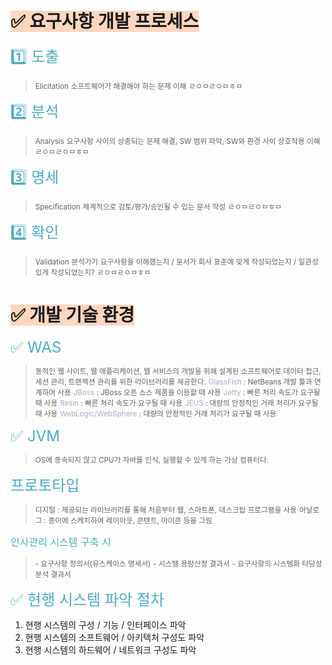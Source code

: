 # <span style="background:rgba(255, 183, 139, 0.55)"> ✅ 요구사항 개발 프로세스</span>
<font color="#4bacc6" size="5px">1️⃣ 도출</font>
> <small>Elicitation</small>
> <small>소프트웨어가 해결해야 하는 문제 이해</small>
> <small>ㄹㅇㅁㄹㅇㅁㅎㅁ</small>

<font color="#4bacc6" size="5px">2️⃣ 분석</font>
> <small>Analysis</small>
> <small>요구사항 사이의 상충되는 문제 해결, SW 범위 파악, SW와 환경 사이 상호작용 이해</small>
> <small>ㄹㅇㅁㄹㅇㅁㅎㅁ</small>

<font color="#4bacc6" size="5px">3️⃣ 명세</font>
> <small>Specification</small>
> <small>체계적으로 검토/평가/승인될 수 있는 문서 작성</small>
> <small>ㄹㅇㅁㄹㅇㅁㅎㅁ</small>

<font color="#4bacc6" size="5px">4️⃣ 확인</font>
> <small>Validation</small>
> <small>분석가가 요구사항을 이해했는지 / 문서가 회사 표준에 맞게 작성되었는지 / 일관성 있게 작성되었는지?</small>
> <small>ㄹㅇㅁㄹㅇㅁㅎㅁ</small>

# <span style="background:rgba(255, 183, 139, 0.55)"> ✅ 개발 기술 환경</span>
<font color="#4bacc6" size="5px">✅ WAS</font>
> <small>동적인 웹 사이트, 웹 애플리케이션, 웹 서비스의 개발을 위해 설계된 소프트웨어로 데이터 접근, 세션 관리, 트랜젝션 관리를 위한 라이브러리를 제공한다.</small>
> <small><font color="#b2a2c7">GlassFish</font>   : NetBeans 개발 툴과 연계하여 사용</small>
> <small><font color="#b2a2c7">JBoss</font>   : JBoss 오픈 소스 제품을 이용할 때 사용</small>
> <small><font color="#b2a2c7">Jetty</font>   : 빠른 처리 속도가 요구될 때 사용</small>
> <small><font color="#b2a2c7">Resin</font>   : 빠른 처리 속도가 요구될 때 사용</small>
> <small><font color="#b2a2c7">JEUS</font>  : 대량의 안정적인 거래 처리가 요구될 때 사용</small>
> <small><font color="#b2a2c7">WebLogic/WebSphere</font>  : 대량의 안정적인 거래 처리가 요구될 때 사용</small>

<font color="#4bacc6" size="5px">✅ JVM</font>
> <small>OS에 종속되지 않고 CPU가 자바를 인식, 실행할 수 있게 하는 가상 컴퓨터다.</small>


<font color="#4bacc6" size="5px">프로토타입</font>
> <small>디지털 : 제공되는 라이브러리를 통해 처음부터 웹, 스마트폰, 데스크탑 프로그램을 사용</small>
> <small>아날로그 : 종이에 스케치하여 레이아웃, 콘텐트, 아이콘 등을 그림</small>

<font color="#4bacc6" size="3px">인사관리 시스템 구축 시</font>
> <small>- 요구사항 정의서(유스케이스 명세서)</small>
> <small>- 시스템 용량산정 결과서</small>
> <small>- 요구사항의 시스템화 타당성 분석 결과서</small>

<font color="#4bacc6" size="5px">✅ 현행 시스템 파악 절차</font>
1. 현행 시스템의 구성 / 기능 / 인터페이스 파악
2. 현행 시스템의 소프트웨어 / 아키텍처 구성도 파악
3. 현행 시스템의 하드웨어 / 네트워크 구성도 파악